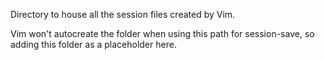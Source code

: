 Directory to house all the session files created by Vim.

Vim won't autocreate the folder when using this path for session-save, so
adding this folder as a placeholder here.
